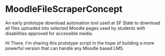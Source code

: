 # MoodleFileScraperConcept
An early prototype download automation tool used at SF State to download all files uploaded into selected Moodle pages used by students with disabilities approved for accessible media. 

Hi There. I'm sharing this prototype script in the hope of building a more powerful version that can handle any Moodle based LMS.
